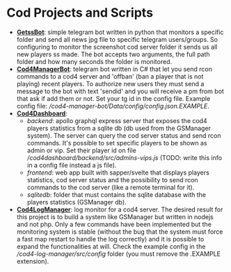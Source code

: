 # Cod Projects and Scripts

- **[GetssBot](/getssbot)**: simple telegram bot written in python that monitors a specific folder and send all news jpg file to specific telegram users/groups. So configuring to monitor the screenshot cod server folder it sends us all new players ss made. The bot accepts two arguments, the full path folder and how many seconds the folder is monitored.
- **[Cod4ManagerBot](/cod4-manager-bot)**: telegram bot written in C# that let you send rcon commands to a cod4 server and 'offban' (ban a player that is not playing) recent players. To authorize new users they must send a message to the bot with text 'sendid' and you will receive a pm from bot that ask if add them or not. Set your tg id in the config file. Example config file: */cod4-manager-bot/Data/config/config.json.EXAMPLE*.
- **[Cod4Dashboard](/cod4dashboard)**:
  - *backend*: apollo graphql express server that exposes the cod4 players statistics from a sqlite db (db used from the GSManager system). The server can query the cod server status and send rcon commands. It's possible to set specific players to be shown as admin or vip. Set their player id on file */cod4dashboard/backend/src/admins-vips.js* (TODO: write this info in a config file instead a js file).
  - *frontend*: web app built with sapper/svelte that displays players statistics, cod server status and the possibility to send rcon commands to the cod server (like a remote terminal for it).
  - *sqlitedb*: folder that must contains the sqlite database with the players statistics (GSManager db).
- **[Cod4LogManager](/cod4-log-manager)**: log monitor for a cod4 server. The desired result for this project is to build a system like GSManager but written in nodejs and not php. Only a few commands have been implemented but the monitoring system is stable (without the bug that the system must force a fast map restart to handle the log correctly) and it is possible to expand the functionalities at will. Check the example config in the */cod4-log-manager/src/config* folder (you must remove the .EXAMPLE extension).
